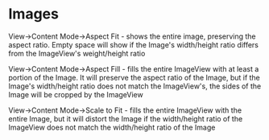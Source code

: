 #  Images

View->Content Mode->Aspect Fit
    - shows the entire image, preserving the aspect ratio. Empty space will show if the Image's width/height ratio differs from the ImageView's weight/height ratio

View->Content Mode->Aspect Fill
    - fills the entire ImageView with at least a portion of the Image. It will preserve the aspect ratio of the Image, but if the Image's width/height ratio does not match the ImageView's, the sides of the Image will be cropped by the ImageView
    
View->Content Mode->Scale to Fit
    - fills the entire ImageView with the entire Image, but it will distort the Image if the width/height ratio of the ImageView does not match the width/height ratio of the Image
